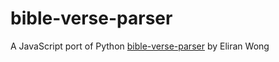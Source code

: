 # bible-verse-parser
A JavaScript port of Python [bible-verse-parser](https://github.com/eliranwong/bible-verse-parser) by Eliran Wong
